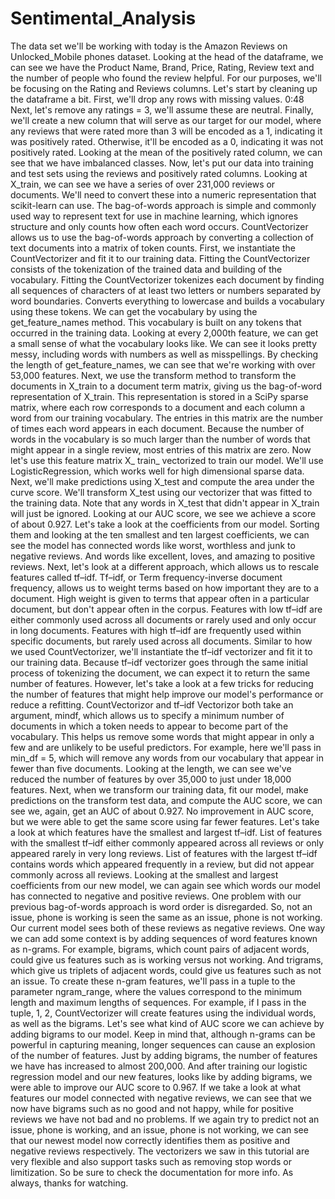 # Sentimental_Analysis
The data set we'll be working with today is the Amazon Reviews on Unlocked_Mobile phones dataset.
Looking at the head of the dataframe, we can see we have the Product Name, Brand, Price, Rating, Review text and the number of people who found the review helpful.
For our purposes, we'll be focusing on the Rating and Reviews columns.
Let's start by cleaning up the dataframe a bit. First, we'll drop any rows with missing values.
0:48
Next, let's remove any ratings = 3, we'll assume these are neutral.
Finally, we'll create a new column that will serve as our target for our model, where any reviews that were rated more than 3 will be encoded as a 1, indicating it was positively rated. Otherwise, it'll be encoded as a 0, indicating it was not positively rated.
Looking at the mean of the positively rated column, we can see that we have imbalanced classes.
Now, let's put our data into training and test sets using the reviews and positively rated columns.
Looking at X_train, we can see we have a series of over 231,000 reviews or documents. We'll need to convert these into a numeric representation that scikit-learn can use. The bag-of-words approach is simple and commonly used way to represent text for use in machine learning, which ignores structure and only counts how often each word occurs. CountVectorizer allows us to use the bag-of-words approach by converting a collection of text documents into a matrix of token counts.
First, we instantiate the CountVectorizer and fit it to our training data.
Fitting the CountVectorizer consists of the tokenization of the trained data and building of the vocabulary.
Fitting the CountVectorizer tokenizes each document by finding all sequences of characters of at least two letters or numbers separated by word boundaries. Converts everything to lowercase and builds a vocabulary using these tokens.
We can get the vocabulary by using the get_feature_names method.
This vocabulary is built on any tokens that occurred in the training data.
Looking at every 2,000th feature, we can get a small sense of what the vocabulary looks like. We can see it looks pretty messy, including words with numbers as well as misspellings.
By checking the length of get_feature_names, we can see that we're working with over 53,000 features.
Next, we use the transform method to transform the documents in X_train to a document term matrix, giving us the bag-of-word representation of X_train.
This representation is stored in a SciPy sparse matrix, where each row corresponds to a document and each column a word from our training vocabulary.
The entries in this matrix are the number of times each word appears in each document.
Because the number of words in the vocabulary is so much larger than the number of words that might appear in a single review, most entries of this matrix are zero.
Now let's use this feature matrix X_ train_ vectorized to train our model. We'll use LogisticRegression, which works well for high dimensional sparse data.
Next, we'll make predictions using X_test and compute the area under the curve score. We'll transform X_test using our vectorizer that was fitted to the training data.
Note that any words in X_test that didn't appear in X_train will just be ignored. Looking at our AUC score, we see we achieve a score of about 0.927. Let's take a look at the coefficients from our model.
Sorting them and looking at the ten smallest and ten largest coefficients, we can see the model has connected words like worst, worthless and junk to negative reviews. And words like excellent, loves, and amazing to positive reviews.
Next, let's look at a different approach, which allows us to rescale features called tf–idf.
Tf–idf, or Term frequency-inverse document frequency, allows us to weight terms based on how important they are to a document.
High weight is given to terms that appear often in a particular document, but don't appear often in the corpus. Features with low tf–idf are either commonly used across all documents or rarely used and only occur in long documents.
Features with high tf–idf are frequently used within specific documents, but rarely used across all documents.
Similar to how we used CountVectorizer, we'll instantiate the tf–idf vectorizer and fit it to our training data.
Because tf–idf vectorizer goes through the same initial process of tokenizing the document, we can expect it to return the same number of features.
However, let's take a look at a few tricks for reducing the number of features that might help improve our model's performance or reduce a refitting.
CountVectorizor and tf–idf Vectorizor both take an argument, mindf, which allows us to specify a minimum number of documents in which a token needs to appear to become part of the vocabulary.
This helps us remove some words that might appear in only a few and are unlikely to be useful predictors. For example, here we'll pass in min_df = 5, which will remove any words from our vocabulary that appear in fewer than five documents.
Looking at the length, we can see we've reduced the number of features by over 35,000 to just under 18,000 features. Next, when we transform our training data, fit our model, make predictions on the transform test data, and compute the AUC score, we can see we, again, get an AUC of about 0.927. No improvement in AUC score, but we were able to get the same score using far fewer features. Let's take a look at which features have the smallest and largest tf–idf.
List of features with the smallest tf–idf either commonly appeared across all reviews or only appeared rarely in very long reviews.
List of features with the largest tf–idf contains words which appeared frequently in a review, but did not appear commonly across all reviews.
Looking at the smallest and largest coefficients from our new model, we can again see which words our model has connected to negative and positive reviews.
One problem with our previous bag-of-words approach is word order is disregarded. So, not an issue, phone is working is seen the same as an issue, phone is not working.
Our current model sees both of these reviews as negative reviews.
One way we can add some context is by adding sequences of word features known as n-grams. For example, bigrams, which count pairs of adjacent words, could give us features such as is working versus not working. And trigrams, which give us triplets of adjacent words, could give us features such as not an issue.
To create these n-gram features, we'll pass in a tuple to the parameter ngram_range, where the values correspond to the minimum length and maximum lengths of sequences.
For example, if I pass in the tuple, 1, 2, CountVectorizer will create features using the individual words, as well as the bigrams.
Let's see what kind of AUC score we can achieve by adding bigrams to our model.
Keep in mind that, although n-grams can be powerful in capturing meaning, longer sequences can cause an explosion of the number of features.
Just by adding bigrams, the number of features we have has increased to almost 200,000. And after training our logistic regression model and our new features, looks like by adding bigrams, we were able to improve our AUC score to 0.967. If we take a look at what features our model connected with negative reviews, we can see that we now have bigrams such as no good and not happy,
while for positive reviews we have not bad and no problems.
If we again try to predict not an issue, phone is working, and an issue, phone is not working, we can see that our newest model now correctly identifies them as positive and negative reviews respectively.
The vectorizers we saw in this tutorial are very flexible and also support tasks such as removing stop words or limitization. So be sure to check the documentation for more info. As always, thanks for watching.

